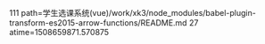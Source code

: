 111 path=学生选课系统(vue)/work/xk3/node_modules/babel-plugin-transform-es2015-arrow-functions/README.md
27 atime=1508659871.570875
